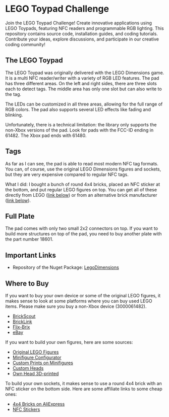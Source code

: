 # LEGO Toypad Challenge

Join the LEGO Toypad Challenge! Create innovative applications using LEGO Toypads, featuring NFC readers and programmable RGB lighting. This repository contains source code, installation guides, and coding tutorials. Contribute your ideas, explore discussions, and participate in our creative coding community!

## The LEGO Toypad

The LEGO Toypad was originally delivered with the LEGO Dimensions game. It is a multi NFC reader/writer with a variety of RGB LED features. The pad has three different areas. On the left and right sides, there are three slots each to detect tags. The middle area has only one slot but can also write to the tag.

The LEDs can be customized in all three areas, allowing for the full range of RGB colors. The pad also supports several LED effects like fading and blinking.

Unfortunately, there is a technical limitation: the library only supports the non-Xbox versions of the pad. Look for pads with the FCC-ID ending in 61482. The Xbox pad ends with 61480.

## Tags

As far as I can see, the pad is able to read most modern NFC tag formats. You can, of course, use the original LEGO Dimensions figures and sockets, but they are very expensive compared to regular NFC tags.

What I did: I bought a bunch of round 4x4 bricks, placed an NFC sticker at the bottom, and put regular LEGO figures on top. You can get all of these directly from LEGO ([link below](https://www.lego.com/de-de/search?q=minifiguren)) or from an alternative brick manufacturer ([link below](https://minifigs.me/pages/minifig-builder)).

## Full Plate

The pad comes with only two small 2x2 connectors on top. If you want to build more structures on top of the pad, you need to buy another plate with the part number 18601.

## Important Links

* Repository of the Nuget Package: [LegoDimensions](https://github.com/Ellerbach/LegoDimensions)

## Where to Buy

If you want to buy your own device or some of the original LEGO figures, it makes sense to look at some platforms where you can buy used LEGO items. Please make sure you buy a non-Xbox device (3000061482).
* [BrickScout](https://brickscout.com)
* [BrickLink](https://www.bricklink.com)
* [Flix-Brix](https://www.flix-brix.de/)
* [eBay](https://www.ebay.de/)

If you want to build your own figures, here are some sources:

* [Original LEGO Figures](https://www.lego.com/de-de/search?q=minifiguren)
* [Minifigure Configurator](https://minifigs.me/pages/minifig-builder)
* [Custom Prints on Minifigures](https://www.steindrucker.com/minifigur-nach-wunsch-6/)
* [Custom Heads](https://www.eclipsegrafx.com/collections/heads)
* [Own Head 3D-printed](https://www.holodeckheads.com/product/holodeck-head/)

To build your own sockets, it makes sense to use a round 4x4 brick with an NFC sticker on the bottom side. Here are some affiliate links to some cheap ones:

* [4x4 Bricks on AliExpress](https://s.click.aliexpress.com/e/_DmvkbjN)
* [NFC Stickers](https://s.click.aliexpress.com/e/_DkS98Sf)

